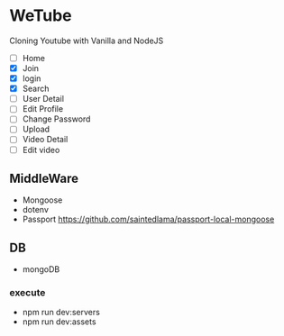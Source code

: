 # WeTube

Cloning Youtube with Vanilla and NodeJS

- [ ] Home
- [x] Join
- [x] login
- [x] Search
- [ ] User Detail
- [ ] Edit Profile
- [ ] Change Password
- [ ] Upload
- [ ] Video Detail
- [ ] Edit video

## MiddleWare

- Mongoose
- dotenv
- Passport
  https://github.com/saintedlama/passport-local-mongoose <br/>

## DB

- mongoDB

### execute

- npm run dev:servers
- npm run dev:assets
